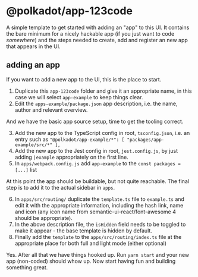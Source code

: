 # @polkadot/app-123code

A simple template to get started with adding an "app" to this UI. It contains the bare minimum for a nicely hackable app (if you just want to code _somewhere_) and the steps needed to create, add and register an new app that appears in the UI.

## adding an app

If you want to add a new app to the UI, this is the place to start.

1. Duplicate this `app-123code` folder and give it an appropriate name, in this case we will select `app-example` to keep things clear.
2. Edit the `apps-example/package.json` app description, i.e. the name, author and relevant overview.

And we have the basic app source setup, time to get the tooling correct.

3. Add the new app to the TypeScript config in root, `tsconfig.json`, i.e. an entry such as `"@polkadot/app-example/*": [ "packages/app-example/src/*" ],`
4. Add the new app to the Jest config in root, `jest.config.js`, by just adding `|example` appropriately on the first line.
5. In `apps/webpack.config.js` add `app-example` to the `const packages = [...]` list

At this point the app should be buildable, but not quite reachable. The final step is to add it to the actual sidebar in `apps`.

6. In `apps/src/routing/` duplicate the `template.ts` file to `example.ts` and edit it with the appropriate information, including the hash link, name and icon (any icon name from semantic-ui-react/font-awesome 4 should be appropriate).
7. In the above description file, the `isHidden` field needs to be toggled to make it appear - the base template is hidden by default.
8. Finally add the `template` to the `apps/src/routing/index.ts` file at the appropriate place for both full and light mode (either optional)

Yes. After all that we have things hooked up. Run `yarn start` and your new app (non-coded) should whow up. Now start having fun and building something great.
